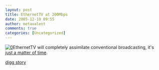 ```yaml
---
layout: post
title: EthernetTV at 200Mbps
date: 2005-12-19 09:55
author: metavalent
comments: true
categories: [Uncategorized]
---
```

<!--Lead Photo --><a href="http://www.tgdaily.com/2005/12/19/coaxys_stmicro_team_up/"><img src="http://awebcamdarkly.com/images/tg-daily.logo.gif" border="0" alt="0" /></a><!-- Commentary -->EthernetTV will completely assimilate conventional broadcasting, it's <a href="http://www.tgdaily.com/2005/12/19/coaxys_stmicro_team_up/">just a matter of time</a>.

<a href="http://digg.com/technology/IPTV_at_200Mbps">digg story</a>
